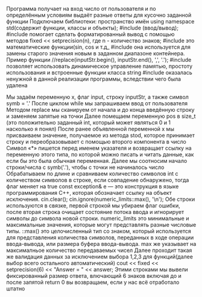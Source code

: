 Программа получает на вход число от пользователя и по определённым условиям выдаёт разные ответы для кусочно заданной функции
Подключаем библиотеки: 
пространство имён using namespace std(содержит функции, классы и объекты); 
#include <iostream> (ввод/вывод); 
#include <iomanip> помогает сделать форматированный вывод с помощью методов fixed << setprecision(n), где n - количество знаков; 
#include <cmath> это математические функции(sin, cos и т.д_
#include <algorithm> она используется для замены старого значения новым в заданном диапазоне контейнера. Пример функции //replace(inputStr.begin(), inputStr.end(), ',', '.');
#include <string> позволяет использовать динамическое управление памятью, простоту использования и встроенные функции класса string
#include <limits> оказалась ненужной в данной реализации программы, вследствии чего была удалена

Мы задаём переменную x, флаг input, строку inputStr, а также символ symb = '.'
После циклом while мы запрашиваем ввод от пользователя
Методом replace мы сканируем от начала и до конца введённую строку и заменяем запятые на точки
Далее помещаем переменную pos в size_t (это положительно заданный int, который может являться 0 и 1 насколько я понял)
После ранее объявленной переменной x мы присваиваем значение, получаемое из метода stod, которое принимает строку и переобразовывает с помощью второго компонента в число
Символ «*» пишется перед именем указателя и возвращает ссылку на переменную этого типа, по которой можно писать и читать данные, как если бы это была обычная переменная.
Далее мы соотносим начало строки/числа с symb('.'), чтобы с точки не начиналось число
Обрабатываем по длине и сравниваем количество символов int с количеством символов в строке, если совпадение обнаружено, тогда флаг меняет на true
const exception& e — это конструкция в языке программирования C++, которая обозначает ссылку на объект исключения. 
cin.clear();
cin.ignore(numeric_limits<streamsize>::max(), '\n');
Обе строки используются в связке, первой строкой мы убираем флаг ошибки, после вторая строка очищает состояние потока ввода и игнорирует символы до символа новой строки.
numeric_limits это минимальные и максимальные значения, которые могут представлять разные числовые типы.
<streamsize>::max() это целочисленный тип со знаком, который используется для представления количества символов, переданных в ходе операции ввода-вывода, или размера буфера ввода-вывода.
max же указывает на максималньое количество передаваемых чисел
Далее проходит такая же валидация данных за исключением выбора 1,2,3 для функций(далее выбор всего остального автоматический)
cout << fixed << setprecision(6) << "Answer = " << answer;
Этими строками мы вывели фиксированный размер ответа, влючающий 6 знаков включая до и после запятой
return 0 вы возвращаем, если у нас всё отработало штатно
